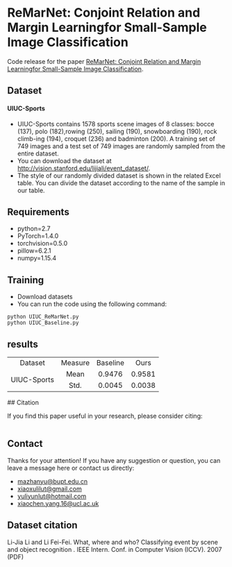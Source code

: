 # ReMarNet: Conjoint Relation and Margin Learningfor Small-Sample Image Classification
Code release for the paper [ReMarNet: Conjoint Relation and Margin Learningfor Small-Sample Image Classification](#).

## Dataset
#### UIUC-Sports
* UIUC-Sports contains 1578 sports scene images of 8 classes: bocce (137), polo (182),rowing (250), sailing (190), snowboarding (190), rock climb-ing (194), croquet (236) and badminton (200). A training set of 749 images and a test set of 749 images are randomly sampled
from the entire dataset. 
* You can download the dataset  at http://vision.stanford.edu/lijiali/event_dataset/.
* The style of our randomly divided dataset is shown in the related Excel table. You can divide the dataset according to the name of the sample in our table.

## Requirements
* python=2.7
* PyTorch=1.4.0
* torchvision=0.5.0
* pillow=6.2.1
* numpy=1.15.4

## Training
* Download datasets
* You can run the code using the following command:
```
python UIUC_ReMarNet.py
python UIUC_Baseline.py 
```
## results
<table>
    <tr>
        <td colspan="1" align='center'>Dataset</td>
        <td colspan="1" align='center'>Measure</td>
        <td colspan="1" align='center'>Baseline</td>
        <td colspan="1" align='center'>Ours</td>
    </tr>
     <tr>
        <td rowspan="2" align='center'>UIUC-Sports</td>   
        <td align='center'>Mean</td>
        <td align='center'>0.9476</td>  
        <td align='center'>0.9581</td>
    </tr>
    <tr>
        <td align='center'>Std.</td>  
        <td align='center'>0.0045</td>  
        <td align='center'>0.0038</td>
    </tr>

</table>
## Citation

If you find this paper useful in your research, please consider citing:

```

```

## Contact
Thanks for your attention! If you have any suggestion or question, you can leave a message here or contact us directly:
* mazhanyu@bupt.edu.cn
* xiaoxulilut@gmail.com
* yuliyunlut@hotmail.com
* xiaochen.yang.16@ucl.ac.uk


## Dataset citation
Li-Jia Li and Li Fei-Fei. What, where and who? Classifying event by scene and object recognition . IEEE Intern. Conf. in Computer Vision (ICCV). 2007 (PDF) 

